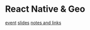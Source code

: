 # React Native & Geo
[event](http://www.meetup.com/ReactLA/events/223623161/)
[slides](http://slides.com/zackstory/react-native-geo)
[notes and links](https://docs.google.com/document/d/1FsoC4ZEp5L-ZL8-pg79MAxv4fHq0LYSJeeNeqLzHCjk/edit?usp=sharing)
